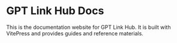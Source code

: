 # GPT Link Hub Docs

This is the documentation website for GPT Link Hub. It is built with VitePress and provides guides and reference materials.
